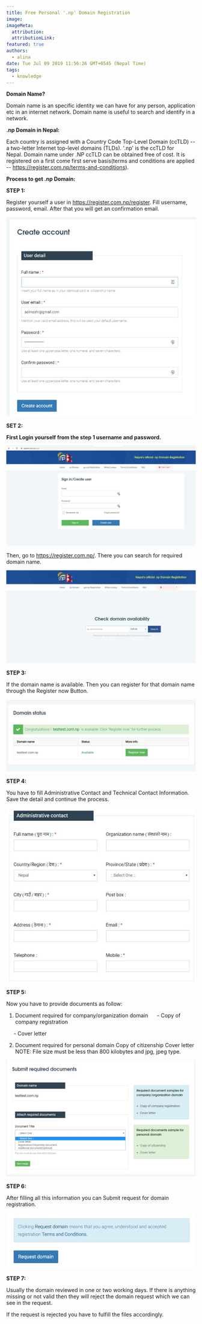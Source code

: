 ```yaml
---
title: Free Personal '.np' Domain Registration
image: 
imageMeta:
  attribution:
  attributionLink:
featured: true
authors: 
  - alina
date: Tue Jul 09 2019 11:56:26 GMT+0545 (Nepal Time)
tags:
  - knowledge
---
```


**Domain Name?**

Domain name is an specific identity we can have for any person, application etc in an internet network. Domain name is useful to search and identify in a network.



**.np Domain in Nepal:**

Each country is assigned with a Country Code Top-Level Domain (ccTLD) --a two-letter Internet top-level domains (TLDs). '.np' is the ccTLD for Nepal. Domain name under .NP ccTLD can be obtained free of cost. It is registered on a first come first serve basis(terms and conditions are applied -- https://register.com.np/terms-and-conditions).



**Process to get .np Domain:**



**STEP 1:**

Register yourself a user in https://register.com.np/register. Fill username, password, email. After that you will get an confirmation email.

![Image description](/public/images/domain_regis/create_user.jpg)


**SET 2:**

**First Login yourself from the step 1 username and password.** 

![Image description](/public/images/domain_regis/login.jpg)


Then, go to https://register.com.np/. There you can search for required domain name.

![Image description](/public/images/domain_regis/domain_search.jpg)

**STEP 3:**

If the domain name is available. Then you can register for that domain name through the Register now Button.

![Image description](/public/images/domain_regis/searched.jpg)


**STEP 4:**

You have to fill Administrative Contact and Technical Contact Information. Save the detail and continue the process.

![Image description](/public/images/domain_regis/contact.jpg)


**STEP 5:**

Now you have to provide documents as follow:

1. Document required for company/organization domain
     - Copy of company registration

     - Cover letter

2. Document required for personal domain
Copy of citizenship
Cover letter
NOTE: File size must be less than 800 kilobytes and jpg, jpeg type.

![Image description](/public/images/domain_regis/files_req.jpg)


**STEP 6:**

After filling all this information you can Submit request for domain registration.

![Image description](/public/images/domain_regis/register_domain.jpg)


**STEP 7:**

Usually the domain reviewed in one or two working days. If there is anything missing or not valid then they will reject the domain request which we can see in the request.

If the request is rejected you have to fulfill the files accordingly.
